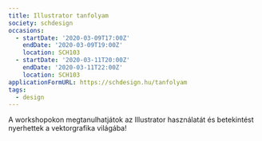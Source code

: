 ```yaml
---
title: Illustrator tanfolyam
society: schdesign
occasions:
  - startDate: '2020-03-09T17:00Z'
    endDate: '2020-03-09T19:00Z'
    location: SCH103
  - startDate: '2020-03-11T20:00Z'
    endDate: '2020-03-11T22:00Z'
    location: SCH103
applicationFormURL: https://schdesign.hu/tanfolyam
tags:
  - design
---
```


A workshopokon megtanulhatjátok az Illustrator használatát és betekintést nyerhettek a vektorgrafika világába!
